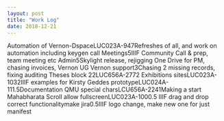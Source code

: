 ```yaml
---
layout: post
title: "Work Log"
date: 2018-12-21
---
```

<tr><td>Automation of Vernon-Dspace</td><td>LUC023A-94</td><td>7</td><td>Refreshes of all, and work on automation including keygen call</td></tr>
<tr><td>Meetings</td><td></td><td>5</td><td>IIIF Community Call & prep, team meeting etc</td></tr>
<tr><td>Admin</td><td></td><td>5</td><td>Skylight release, rejigging One Drive for PM, chasing invoices, Vernon UG</td></tr>
<tr><td>Vernon support</td><td></td><td>3</td><td>Chasing 2 missing records, fixing auditing</td></tr>
<tr><td>Theses block 22</td><td>LUC656A-277</td><td>2</td><td></td></tr>
<tr><td>Exhibitions sites</td><td>LUC023A-103</td><td>2</td><td>IIIF examples for Kirsty</td></tr>
<tr><td>Geddes prototype</td><td>LUC024A-11</td><td>1.5</td><td>Documentation</td></tr>
<tr><td>QMU special chars</td><td>LCU656A-224</td><td>1</td><td>Making a start</td></tr>
<tr><td>Mahabharata Scroll allow fullscreen</td><td>LUC023A-100</td><td>0.5</td><td></td></tr>
<tr><td>IIIF drag and drop correct functionality</td><td>make jira</td><td>0.5</td><td>IIIF logo change, make new one for just manifest</td></tr>
